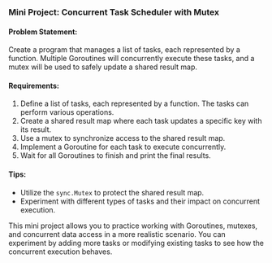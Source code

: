 ### Mini Project: Concurrent Task Scheduler with Mutex

#### Problem Statement:

Create a program that manages a list of tasks, each represented by a function. Multiple Goroutines will concurrently execute these tasks, and a mutex will be used to safely update a shared result map.

#### Requirements:

1. Define a list of tasks, each represented by a function. The tasks can perform various operations.
2. Create a shared result map where each task updates a specific key with its result.
3. Use a mutex to synchronize access to the shared result map.
4. Implement a Goroutine for each task to execute concurrently.
5. Wait for all Goroutines to finish and print the final results.

#### Tips:

* Utilize the `sync.Mutex` to protect the shared result map.
* Experiment with different types of tasks and their impact on concurrent execution.

This mini project allows you to practice working with Goroutines, mutexes, and concurrent data access in a more realistic scenario. You can experiment by adding more tasks or modifying existing tasks to see how the concurrent execution behaves.
